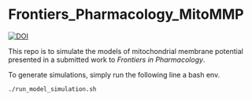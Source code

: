 # Frontiers_Pharmacology_MitoMMP
[![DOI](https://zenodo.org/badge/389432679.svg)](https://zenodo.org/badge/latestdoi/389432679)

This repo is to simulate the models of mitochondrial membrane potential presented in a submitted work to *Frontiers in Pharmacology*. 

To generate simulations, simply run the following line a bash env.
```shell
./run_model_simulation.sh
```
